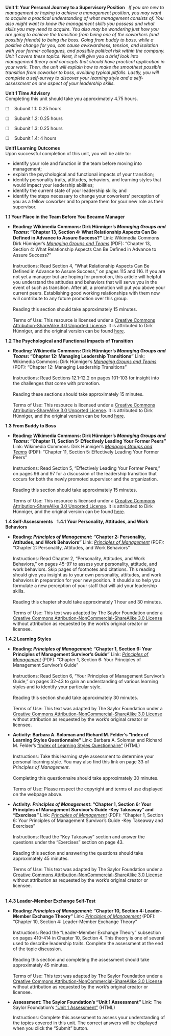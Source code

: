 **Unit 1: Your Personal Journey to a Supervisory Position** <span
id="1"></span> 
*If you are new to management or hoping to achieve a management
position, you may want to acquire a practical understanding of what
management consists of. You also might want to know the management
skills you possess and what skills you may need to acquire. You also may
be wondering just how you are going to achieve the transition from being
one of the coworkers (and possibly friends) to being the boss. Going
from buddy to boss, while a positive change for you, can cause
awkwardness, tension, and isolation with your former colleagues, and
possible political risk within the company.*  
 *Unit 1 covers these topics. Next, it will give you a brief look into
management theory and concepts that should have practical application in
your work. Then, the unit will explain how to make the smoothest
possible transition from coworker to boss, avoiding typical pitfalls.
Lastly, you will complete a self-survey to discover your learning style
and a self-assessment on one aspect of your leadership skills.*

**Unit 1 Time Advisory**  
Completing this unit should take you approximately 4.75 hours.  
  
 ☐    Subunit 1.1: 0.25 hours  
  
 ☐    Subunit 1.2: 0.25 hours  
  
 ☐    Subunit 1.3: 0.25 hours  
  
 ☐    Subunit 1.4: 4 hours

**Unit1 Learning Outcomes**  
Upon successful completion of this unit, you will be able to:
-   identify your role and function in the team before moving into
    management;
-   explain the psychological and functional impacts of your transition;
-   identify personality traits, attitudes, behaviors, and learning
    styles that would impact your leadership abilities;
-   identify the current state of your leadership skills; and
-   identify the steps necessary to change your coworkers’ perception of
    you as a fellow coworker and to prepare them for your new role as
    their supervisor.

**1.1 Your Place in the Team Before You Became Manager** <span
id="1.1"></span> 
-   **Reading: Wikimedia Commons: Dirk Hünniger’s *Managing Groups and
    Teams*: “Chapter 13, Section 4: What Relationship Aspects Can Be
    Deﬁned in Advance to Assure Success?”**
    Link: Wikimedia Commons Dirk Hünniger’s *[Managing Groups and
    Teams](http://upload.wikimedia.org/wikipedia/commons/4/42/Managing_Groups_and_Teams.pdf)*
    (PDF): “Chapter 13, Section 4: What Relationship Aspects Can Be
    Deﬁned in Advance to Assure Success?”  
        
     Instructions: Read Section 4, “What Relationship Aspects Can Be
    Defined in Advance to Assure Success,” on pages 115 and 116. If you
    are not yet a manager but are hoping for promotion, this article
    will helpful you understand the attitudes and behaviors that will
    serve you in the event of such as transition. After all, a promotion
    will put you above your current peers. Establishing good working
    relationships with them now will contribute to any future promotion
    over this group.  
        
     Reading this section should take approximately 15 minutes.  
        
     Terms of Use: This resource is licensed under a [Creative Commons
    Attribution-ShareAlike 3.0 Unported
    License](http://creativecommons.org/licenses/by-sa/3.0/). It is
    attributed to Dirk Hünniger, and the original version can be found
    [here](http://upload.wikimedia.org/wikipedia/commons/4/42/Managing_Groups_and_Teams.pdf).

**1.2 The Psychological and Functional Impacts of Transition** <span
id="1.2"></span> 
-   **Reading: Wikimedia Commons: Dirk Hünniger’s *Managing Groups and
    Teams*: “Chapter 12: Managing Leadership Transitions”**
    Link: Wikimedia Commons: Dirk Hünniger’s *[Managing Groups and
    Teams](http://upload.wikimedia.org/wikipedia/commons/4/42/Managing_Groups_and_Teams.pdf)*
    (PDF): “Chapter 12: Managing Leadership Transitions”  
        
     Instructions: Read Sections 12.1-12.2 on pages 101-103 for insight
    into the challenges that come with promotion.  
        
     Reading these sections should take approximately 15 minutes.  
        
     Terms of Use: This resource is licensed under a [Creative Commons
    Attribution-ShareAlike 3.0 Unported
    License](http://creativecommons.org/licenses/by-sa/3.0/). It is
    attributed to Dirk Hünniger, and the original version can be found
    [here](http://upload.wikimedia.org/wikipedia/commons/4/42/Managing_Groups_and_Teams.pdf).

**1.3 From Buddy to Boss** <span id="1.3"></span> 
-   **Reading: Wikimedia Commons: Dirk Hünniger’s *Managing Groups and
    Teams*: “Chapter 11, Section 5: Effectively Leading Your Former
    Peers”**
    Link: Wikimedia Commons: Dirk Hünniger’s *[Managing Groups and
    Teams](http://upload.wikimedia.org/wikipedia/commons/4/42/Managing_Groups_and_Teams.pdf)*
    (PDF): “Chapter 11, Section 5: Effectively Leading Your Former
    Peers”  
        
     Instructions: Read Section 5, “Effectively Leading Your Former
    Peers,” on pages 96 and 97 for a discussion of the leadership
    transition that occurs for both the newly promoted supervisor and
    the organization.  
        
     Reading this section should take approximately 15 minutes.  
        
     Terms of Use: This resource is licensed under a [Creative Commons
    Attribution-ShareAlike 3.0 Unported
    License](http://creativecommons.org/licenses/by-sa/3.0/). It is
    attributed to Dirk Hünniger, and the original version can be found
    [here](http://upload.wikimedia.org/wikipedia/commons/4/42/Managing_Groups_and_Teams.pdf).

**1.4 Self-Assessments** <span id="1.4"></span> 
**1.4.1 Your Personality, Attitudes, and Work Behaviors** <span
id="1.4.1"></span> 
-   **Reading: *Principles of Management*: “Chapter 2: Personality,
    Attitudes, and Work Behaviors”**
    Link: *[Principles of
    Management](https://resources.saylor.org/wwwresources/archived/site/textbooks/Principles%20of%20Management.pdf)*
    (PDF): “Chapter 2: Personality, Attitudes, and Work Behaviors”  
        
     Instructions: Read Chapter 2, “Personality, Attitudes, and Work
    Behaviors,” on pages 45-97 to assess your personality, attitude, and
    work behaviors. Skip pages of footnotes and citations. This reading
    should give you insight as to your own personality, attitudes, and
    work behaviors in preparation for your new position. It should also
    help you formulate a new perception of your staff that will aid your
    leadership skills.  
        
     Reading this chapter should take approximately 1 hour and 30
    minutes.  
        
     Terms of Use: This text was adapted by The Saylor Foundation under
    a [Creative Commons Attribution-NonCommercial-ShareAlike 3.0
    License](http://creativecommons.org/licenses/by-nc-sa/3.0/) without
    attribution as requested by the work’s original creator or licensee.

**1.4.2 Learning Styles** <span id="1.4.2"></span> 
-   **Reading: *Principles of Management*: “Chapter 1, Section 6: Your
    Principles of Management Survivor’s Guide”**
    Link: *[Principles of
    Management](https://resources.saylor.org/wwwresources/archived/site/textbooks/Principles%20of%20Management.pdf)*
    (PDF): “Chapter 1, Section 6: Your Principles of Management
    Survivor’s Guide”  
        
     Instructions: Read Section 6, “Your Principles of Management
    Survivor’s Guide,” on pages 32-43 to gain an understanding of
    various learning styles and to identify your particular style.  
        
     Reading this section should take approximately 30 minutes.  
        
     Terms of Use: This text was adapted by The Saylor Foundation under
    a [Creative Commons Attribution-NonCommercial-ShareAlike 3.0
    License](http://creativecommons.org/licenses/by-nc-sa/3.0/) without
    attribution as requested by the work’s original creator or licensee.

-   **Activity: Barbara A. Soloman and Richard M. Felder’s “Index of
    Learning Styles Questionnaire”**
    Link: Barbara A. Soloman and Richard M. Felder’s [“Index of Learning
    Styles
    Questionnaire”](http://www.engr.ncsu.edu/learningstyles/ilsweb.html)
    (HTML)  
        
     Instructions: Take this learning style assessment to determine your
    personal learning style. You may also find this link on page 33 of
    *Principles of Management*.  
        
     Completing this questionnaire should take approximately 30
    minutes.  
        
     Terms of Use: Please respect the copyright and terms of use
    displayed on the webpage above.

-   **Activity: *Principles of Management*: “Chapter 1, Section 6: Your
    Principles of Management Survivor’s Guide -Key Takeaway” and
    “Exercises”**
    Link: *[Principles of
    Management](https://resources.saylor.org/wwwresources/archived/site/textbooks/Principles%20of%20Management.pdf)*
    (PDF): “Chapter 1, Section 6: Your Principles of Management
    Survivor’s Guide -Key Takeaway and Exercises”  
        
     Instructions: Read the “Key Takeaway” section and answer the
    questions under the “Exercises” section on page 43.  
        
     Reading this section and answering the questions should take
    approximately 45 minutes.  
        
     Terms of Use: This text was adapted by The Saylor Foundation under
    a [Creative Commons Attribution-NonCommercial-ShareAlike 3.0
    License](http://creativecommons.org/licenses/by-nc-sa/3.0/) without
    attribution as requested by the work’s original creator or
    licensee.  
      

**1.4.3 Leader-Member Exchange Self-Test** <span id="1.4.3"></span> 
-   **Reading: *Principles of Management*: “Chapter 10, Section 4:
    Leader-Member Exchange Theory”**
    Link: *[Principles of
    Management](https://resources.saylor.org/wwwresources/archived/site/wp-content/uploads/2013/06/Principles%20of%20ManagementNEW.pdf)*
    (PDF): “Chapter 10, Section 4: Leader-Member Exchange Theory”  
        
     Instructions: Read the “Leader-Member Exchange Theory” subsection
    on pages 410-414 in Chapter 10, Section 4. This theory is one of
    several used to describe leadership traits. Complete the assessment
    at the end of the topic discussion.  
        
     Reading this section and completing the assessment should take
    approximately 45 minutes.  
        
     Terms of Use: This text was adapted by The Saylor Foundation under
    a [Creative Commons Attribution-NonCommercial-ShareAlike 3.0
    License](http://creativecommons.org/licenses/by-nc-sa/3.0/) without
    attribution as requested by the work’s original creator or licensee.

-   **Assessment: The Saylor Foundation’s “Unit 1 Assessment”**
    Link: The Saylor Foundation’s [“Unit 1
    Assessment”](http://school.saylor.org/mod/quiz/view.php?id=1704) (HTML)  
      
     Instructions: Complete this assessment to assess your understanding
    of the topics covered in this unit. The correct answers will be
    displayed when you click the “Submit” button.


